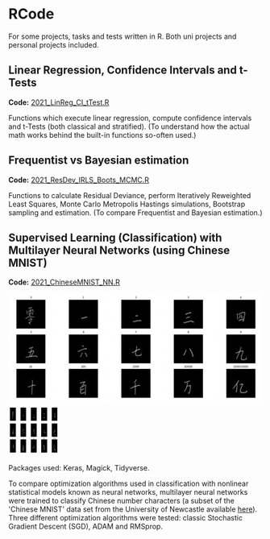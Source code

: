 # RCode
For some projects, tasks and tests written in R. Both uni projects and personal projects included.

## Linear Regression, Confidence Intervals and t-Tests
**Code:** [2021_LinReg_CI_tTest.R](https://github.com/xiancaicai/RCode/blob/main/2021_LinReg_CI_tTest.R)

Functions which execute linear regression, compute confidence intervals and t-Tests (both classical and stratified).
(To understand how the actual math works behind the built-in functions so-often used.)

## Frequentist vs Bayesian estimation
**Code:** [2021_ResDev_IRLS_Boots_MCMC.R](https://github.com/xiancaicai/RCode/blob/main/2021_ResDev_IRLS_Boots_MCMC.R)

Functions to calculate Residual Deviance,
perform Iteratively Reweighted Least Squares,
Monte Carlo Metropolis Hastings simulations,
Bootstrap sampling and estimation. (To compare Frequentist and Bayesian estimation.)

## Supervised Learning (Classification) with Multilayer Neural Networks (using Chinese MNIST)
**Code:** [2021_ChineseMNIST_NN.R](https://github.com/xiancaicai/RCode/blob/main/2021_ChineseMNIST_NN.R)

![Chinese Number Characters](chinesemnist.png)
<img src="chinesemnist.png" width="100" height="100">

Packages used: Keras, Magick, Tidyverse.

To compare optimization algorithms used in classification with nonlinear statistical models known as neural networks, multilayer
neural networks were trained to classify Chinese number characters (a subset of the 'Chinese MNIST' data set from the University of Newcastle available [here](https://data.ncl.ac.uk/articles/dataset/Handwritten_Chinese_Numbers/10280831/1)). Three different optimization algorithms were tested: classic Stochastic Gradient Descent (SGD), ADAM and RMSprop. 
